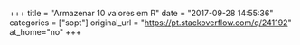 +++
title = "Armazenar 10 valores em R"
date = "2017-09-28 14:55:36"
categories = ["sopt"]
original_url = "https://pt.stackoverflow.com/q/241192"
at_home="no"
+++

